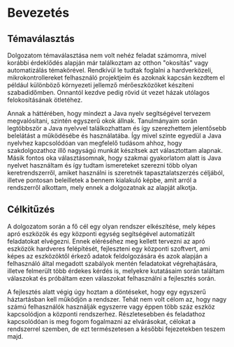# Bevezetés

## Témaválasztás
Dolgozatom témaválasztása nem volt nehéz feladat számomra, mivel korábbi érdeklődés alapján már találkoztam az otthon "okosítás" vagy automatizálás témakörével.
Rendkívül le tudtak foglalni a hardverközeli, mikrokontrollereket felhasználó projektjeim és azoknak kapcsán kezdtem el például különböző környezeti jellemző
mérőeszközöket készíteni szabadidőmben. Onnantól kezdve pedig rövid út vezet házak utólagos felokosításának ötletéhez.  

Annak a háttérében, hogy mindezt a Java nyelv segítségével tervezem megvalósítani, szintén egyszerű okok állnak. Tanulmányaim során legtöbbször a Java nyelvvel
találkozhattam és így szerezhettem jelentősebb belelátást a működésébe és használatába. Így mivel szinte egyedül a Java nyelvhez kapcsolódóan van megfelelő
tudásom ahhoz, hogy szakdolgozathoz illő nagyságú munkát készítsek azt választottam alapnak. Másik fontos oka választásomnak, hogy szakmai gyakorlatom alatt is
Java nyelvet használtam és így tudtam ismereteket szerezni több olyan keretrendszerről, amiket használni is szeretnék tapasztalatszerzés céljából, illetve
pontosan beleilletek a bennem kialakuló képbe, amit arról a rendszerről alkottam, mely ennek a dolgozatnak az alapját alkotja.  

## Célkitűzés
A dolgozatom során a fő cél egy olyan rendszer elkészítése, mely képes apró eszközök és egy központi egység segítségével automatizált feladatokat elvégezni.
Ennek eléréséhez meg kellett tervezni az apró eszközök hardveres felépítését, fejleszteni egy központi szoftvert, ami képes az eszközöktől érkező adatok
feldolgozására és azok alapján a felhasználó által megadott szabályok mentén feladatokat végrehajtására, illetve felmerült több érdekes kérdés is, melyekre
kutatásaim során találtam válaszokat és próbáltam ezen válaszokat felhasználni a fejlesztés során.    

A fejlesztés alatt végig úgy hoztam a döntéseket, hogy egy egyszerű háztartásban kell működjön a rendszer. Tehát nem volt célom az, hogy nagy számú felhasználók
használják egyszerre vagy éppen több száz eszköz kapcsolódjon a központi rendszerhez. Részletesebben és feladathoz kapcsolódóan is meg fogom fogalmazni az
elvárásokat, célokat a rendszerrel szemben, de ezt természetesen a későbbi fejezetekben teszem majd.

